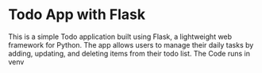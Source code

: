 # Todo App with Flask

This is a simple Todo application built using Flask, a lightweight web framework for Python. The app allows users to manage their daily tasks by adding, updating, and deleting items from their todo list. The Code runs in venv
